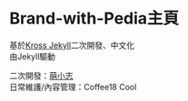 # Brand-with-Pedia主頁
基於[Kross Jekyll](https://github.com/themefisher/kross-jekyll)二次開發、中文化  
由Jekyll驅動

二次開發：[萌小志](https://mengxiaozhi.galigali.club)  
日常維護/內容管理：Coffee18 Cool